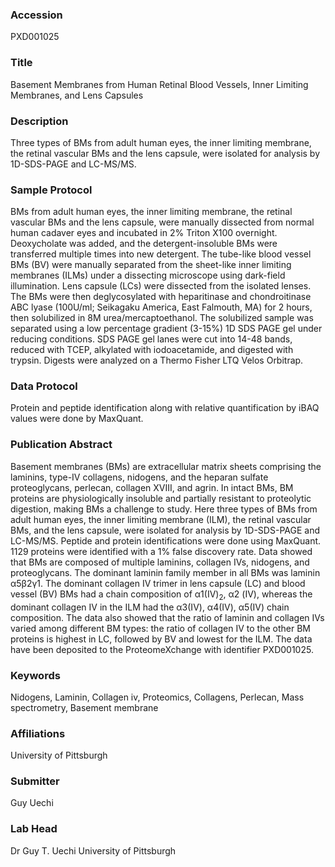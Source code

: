 ### Accession
PXD001025

### Title
Basement Membranes from Human Retinal Blood Vessels, Inner Limiting Membranes, and Lens Capsules

### Description
Three types of BMs from adult human eyes, the inner limiting membrane, the retinal vascular BMs and the lens capsule, were isolated for analysis by 1D-SDS-PAGE and LC-MS/MS.

### Sample Protocol
BMs from adult human eyes, the inner limiting membrane, the retinal vascular BMs and the lens capsule, were manually dissected from normal human cadaver eyes and incubated in 2% Triton X100 overnight. Deoxycholate was added, and the detergent-insoluble BMs were transferred multiple times into new detergent. The tube-like blood vessel BMs (BV) were manually separated from the sheet-like inner limiting membranes (ILMs) under a dissecting microscope using dark-field illumination. Lens capsule (LCs) were dissected from the isolated lenses.  The BMs were then deglycosylated with heparitinase and chondroitinase ABC lyase (100U/ml; Seikagaku America, East Falmouth, MA) for 2 hours, then solubilized in 8M urea/mercaptoethanol. The solubilized sample was separated using a low percentage gradient (3-15%) 1D SDS PAGE gel under reducing conditions. SDS PAGE gel lanes were cut into 14-48 bands, reduced with TCEP, alkylated with iodoacetamide, and digested with trypsin. Digests were analyzed on a Thermo Fisher LTQ Velos Orbitrap.

### Data Protocol
Protein and peptide identification along with relative quantification by iBAQ values were done by MaxQuant.

### Publication Abstract
Basement membranes (BMs) are extracellular matrix sheets comprising the laminins, type-IV collagens, nidogens, and the heparan sulfate proteoglycans, perlecan, collagen XVIII, and agrin. In intact BMs, BM proteins are physiologically insoluble and partially resistant to proteolytic digestion, making BMs a challenge to study. Here three types of BMs from adult human eyes, the inner limiting membrane (ILM), the retinal vascular BMs, and the lens capsule, were isolated for analysis by 1D-SDS-PAGE and LC-MS/MS. Peptide and protein identifications were done using MaxQuant. 1129 proteins were identified with a 1% false discovery rate. Data showed that BMs are composed of multiple laminins, collagen IVs, nidogens, and proteoglycans. The dominant laminin family member in all BMs was laminin &#x3b1;5&#x3b2;2&#x3b3;1. The dominant collagen IV trimer in lens capsule (LC) and blood vessel (BV) BMs had a chain composition of &#x3b1;1(IV)<sub>2</sub>, &#x3b1;2 (IV), whereas the dominant collagen IV in the ILM had the &#x3b1;3(IV), &#x3b1;4(IV), &#x3b1;5(IV) chain composition. The data also showed that the ratio of laminin and collagen IVs varied among different BM types: the ratio of collagen IV to the other BM proteins is highest in LC, followed by BV and lowest for the ILM. The data have been deposited to the ProteomeXchange with identifier PXD001025.

### Keywords
Nidogens, Laminin, Collagen iv, Proteomics, Collagens, Perlecan, Mass spectrometry, Basement membrane

### Affiliations
University of Pittsburgh

### Submitter
Guy Uechi

### Lab Head
Dr Guy T. Uechi
University of Pittsburgh


